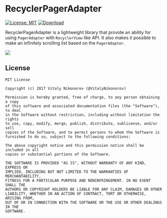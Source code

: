 # RecyclerPagerAdapter
[![License: MIT](https://img.shields.io/badge/License-MIT-yellow.svg)](https://opensource.org/licenses/MIT)
[ ![Download](https://api.bintray.com/packages/vitalynikonorov/maven/recycler-pager-adapter/images/download.svg) ](https://bintray.com/vitalynikonorov/maven/recycler-pager-adapter/_latestVersion)

RecyclerPagerAdapter is a lightweight library that provide an ability for using `PagerAdapter` with `RecyclerView` like API. 
It also makes it possible to make an infinitely scrolling list based on the `PagerAdapter`.

<img src="https://github.com/VitalyNikonorov/RecyclerPagerAdapter/blob/master/static-files/endless.gif"/>

## License
```
MIT License

Copyright (c) 2017 Vitaly Nikonorov (@VitalyNikonorov)

Permission is hereby granted, free of charge, to any person obtaining a copy
of this software and associated documentation files (the "Software"), to deal
in the Software without restriction, including without limitation the rights
to use, copy, modify, merge, publish, distribute, sublicense, and/or sell
copies of the Software, and to permit persons to whom the Software is
furnished to do so, subject to the following conditions:

The above copyright notice and this permission notice shall be included in all
copies or substantial portions of the Software.

THE SOFTWARE IS PROVIDED "AS IS", WITHOUT WARRANTY OF ANY KIND, EXPRESS OR
IMPLIED, INCLUDING BUT NOT LIMITED TO THE WARRANTIES OF MERCHANTABILITY,
FITNESS FOR A PARTICULAR PURPOSE AND NONINFRINGEMENT. IN NO EVENT SHALL THE
AUTHORS OR COPYRIGHT HOLDERS BE LIABLE FOR ANY CLAIM, DAMAGES OR OTHER
LIABILITY, WHETHER IN AN ACTION OF CONTRACT, TORT OR OTHERWISE, ARISING FROM,
OUT OF OR IN CONNECTION WITH THE SOFTWARE OR THE USE OR OTHER DEALINGS IN THE
SOFTWARE.
```
